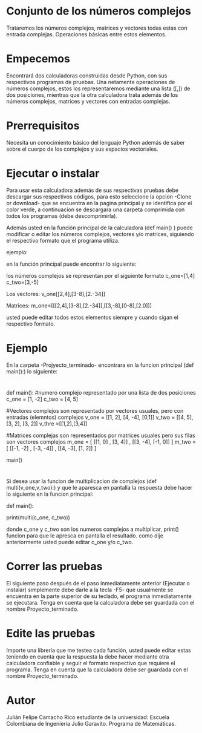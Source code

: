 # Conjunto de los números complejos
Trataremos los números complejos, matrices y vectores todas estas con entrada complejas. Operaciones básicas entre estos elementos.

# Empecemos
Encontrará dos calculadoras construidas desde Python, con sus respectivos programas de pruebas. Una netamente operaciones de números complejos, estos los representaremos mediante una lista ([,]) de dos posiciones, mientras que la otra calculadora trata además de los números complejos, matrices y vectores con entradas complejas.

# Prerrequisitos
Necesita un conocimiento básico del lenguaje Python además de saber sobre el cuerpo de los complejos y sus espacios vectoriales.

# Ejecutar o instalar
Para usar esta calculadora además de sus respectivas pruebas debe descargar sus respectivos códigos, para esto seleccione la opcion -Clone or download- que se encuentra en la pagina principal y se identifica por el color verde, a continuacion se descargara una carpeta comprimida con todos los programas (debe descomprimirla).

Además usted en la función principal de la calculadora (def main() ) puede modificar o editar los números complejos, vectores y/o matrices, siguiendo el respectivo formato que el programa utiliza.

ejemplo:

en la función principal puede encontrar lo siguiente:

los números complejos se representan por el siguiente formato
c_one=[1,4]
c_two=[3,-5]

Los vectores:
v_one[[2,4],[3-8],[2.-34]]

Matrices:
m_one=[[[2,4],[3-8],[2.-34]],[[3,-8],[0-8],[2.0]]]

usted puede editar todos estos elementos siempre y cuando sigan el respectivo formato.

# Ejemplo
En la carpeta -Projyecto_terminado- encontrara en la funcion principal (def main():) lo siguiente:
#
#
def main():
#numero complejo representado por una lista de dos posiciones
    c_one = [1, -2]
    c_two = [4, 5]

#Vectores complejos son representado por vectores usuales, pero con entradas (elemntos) complejos
    v_one = [[1, 2], [4, -4], [0,1]]
    v_two = [[4, 5], [3, 2], [3, 2]]
    v_thre =[[1,2],[3,4]]

#Matrices complejas son representados por matrices usuales pero sus filas son vectores complejos
    m_one = [ [[1, 0] , [3, 4]] , [[3, -4], [-1, 0]] ]
    m_two = [ [[-1, -2] , [-3, -4]] , [[4, -3], [1, 2]] ]
    
main()
#
#
Si desea usar la funcion de multiplicacion de complejos (def multi(v_one,v_two):) y que le aparesca en pantalla la respuesta debe hacer lo siguiente en la funcion principal:

def main():

  print(multi(c_one, c_two))
  
 donde c_one y c_two son los numeros complejos a multiplicar, print() funcion para que le apresca en pantalla el resultado. como dije anteriormente usted puede editar c_one y/o c_two.  


# Correr las pruebas
El siguiente paso después de el paso inmediatamente anterior (Ejecutar o instalar) simplemente debe darle a la tecla -F5- que usualmente se encuentra en la parte superior de su teclado, el programa inmediatamente se ejecutara. Tenga en cuenta que la calculadora debe ser guardada con el nombre Proyecto_terminado.

# Edite las pruebas
Importe una librería que me testea cada función, usted puede editar estas teniendo en cuenta que la respuesta la debe hacer mediante otra calculadora confiable y seguir el formato respectivo que requiere el programa. Tenga en cuenta que la calculadora debe ser guardada con el nombre Proyecto_terminado.

# Autor
Julián Felipe Camacho Rico
estudiante de la universidad: Escuela Colombiana de Ingeniería Julio Garavito.
Programa de Matemáticas.


